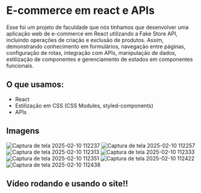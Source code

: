 # E-commerce em react e APIs

Esse foi um projeto de faculdade que nós tínhamos que desenvolver uma aplicação web de 
e-commerce em React utilizando a Fake Store API, incluindo operações de criação e exclusão de 
produtos. Assim, demonstrando conhecimento em formulários, navegação entre páginas, 
configuração de rotas, integração com APIs, manipulação de dados, estilização de componentes e 
gerenciamento de estados em componentes funcionais.

## O que usamos:

- React
- Estilização em CSS (CSS Modules, styled-components)
- APIs

## Imagens 

![Captura de tela 2025-02-10 112237](https://github.com/user-attachments/assets/f693f8b2-04e5-4939-8b05-397df37f6bdf)
![Captura de tela 2025-02-10 112257](https://github.com/user-attachments/assets/b36b701f-8552-41ea-935f-69c7a26f0388)
![Captura de tela 2025-02-10 112313](https://github.com/user-attachments/assets/58c4d369-0b57-4a6f-b119-0260e8771af1)
![Captura de tela 2025-02-10 112333](https://github.com/user-attachments/assets/5386b92e-9c96-43d2-93a2-46c895c6f4b2)
![Captura de tela 2025-02-10 112351](https://github.com/user-attachments/assets/194a4cc8-3b1b-4e75-bed0-e6aa4b700543)
![Captura de tela 2025-02-10 112422](https://github.com/user-attachments/assets/fcfd7aed-997a-49a6-b96f-bf65f677184b)
![Captura de tela 2025-02-10 112438](https://github.com/user-attachments/assets/0f9ac2eb-bf43-42c9-8158-f3a0f68a9800)

## Vídeo rodando e usando o site!!
